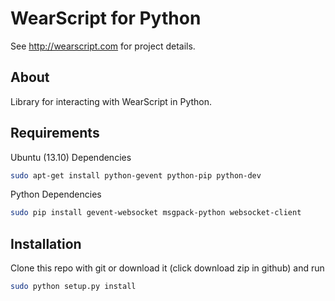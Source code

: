 # WearScript for Python #

See http://wearscript.com for project details.

## About ##

Library for interacting with WearScript in Python.

## Requirements ##

Ubuntu (13.10) Dependencies

```bash
sudo apt-get install python-gevent python-pip python-dev
```

Python Dependencies

```bash
sudo pip install gevent-websocket msgpack-python websocket-client
```

## Installation ##

Clone this repo with git or download it (click download zip in github) and run

```bash
sudo python setup.py install
```